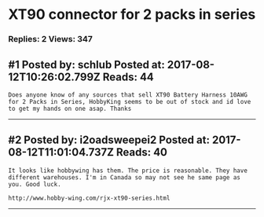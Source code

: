 # XT90 connector for 2 packs in series

### Replies: 2 Views: 347

## \#1 Posted by: schlub Posted at: 2017-08-12T10:26:02.799Z Reads: 44

```
Does anyone know of any sources that sell XT90 Battery Harness 10AWG for 2 Packs in Series, HobbyKing seems to be out of stock and id love to get my hands on one asap. Thanks
```

---
## \#2 Posted by: i2oadsweepei2 Posted at: 2017-08-12T11:01:04.737Z Reads: 40

```
It looks like hobbywing has them. The price is reasonable. They have different warehouses. I'm in Canada so may not see he same page as you. Good luck.

http://www.hobby-wing.com/rjx-xt90-series.html
```

---
